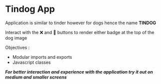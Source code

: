 # Tindog App

Application is similar to tinder however for dogs hence the name **TINDOG**

Interact with the ❌ and 💚 buttons to render either badge at the top of the dog image

Objectives :
  - Modular imports and exports
  - Javascript classes

***For better interaction and experience with the application try it out on medium and smaller screens***